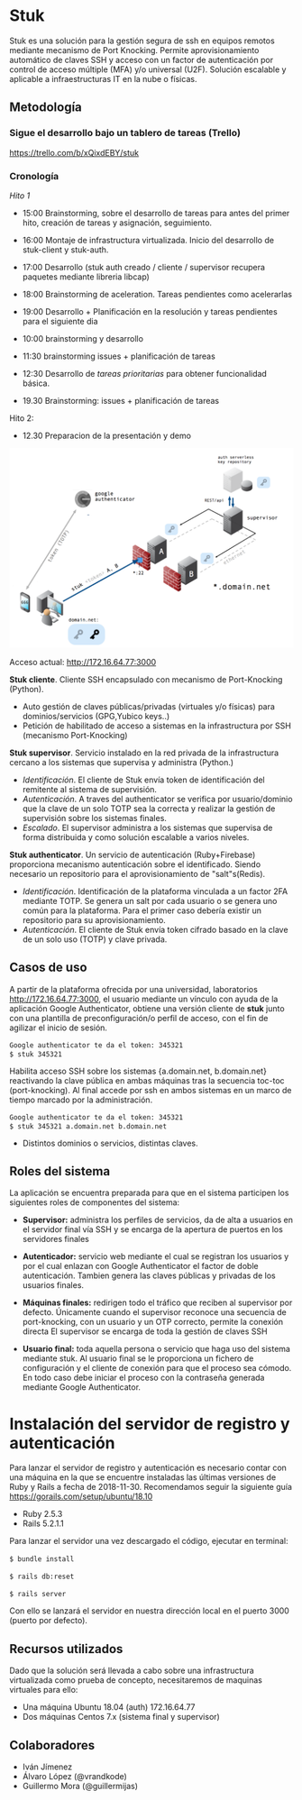 # Stuk

Stuk es una solución para la gestión segura de ssh en equipos remotos mediante mecanismo de Port Knocking. Permite aprovisionamiento automático de claves SSH y acceso con un factor de autenticación por control de acceso múltiple (MFA) y/o universal (U2F). Solución escalable y aplicable a infraestructuras IT en la nube o físicas.

## Metodología
### Sigue el desarrollo bajo un **tablero de tareas** (Trello)

https://trello.com/b/xQixdEBY/stuk

### Cronología

*Hito 1*
* 15:00 Brainstorming, sobre el desarrollo de tareas para antes del primer hito, creación de tareas y asignación, seguimiento.
* 16:00 Montaje de infrastructura virtualizada. Inicio del desarrollo de stuk-client y stuk-auth.
* 17:00 Desarrollo (stuk auth creado / cliente / supervisor recupera paquetes mediante libreria libcap)
* 18:00 Brainstorming de aceleration. Tareas pendientes como acelerarlas
* 19:00 Desarrollo + Planificación en la resolución y tareas pendientes para el siguiente dia

* 10:00 brainstorming y desarrollo
* 11:30 brainstorming issues + planificación de tareas
* 12:30 Desarrollo de *tareas prioritarias* para obtener funcionalidad básica.
* 19.30 Brainstorming: issues + planificación de tareas

Hito 2:
* 12.30 Preparacion de la presentación y demo


![](recursos/Screen%20Shot%202018-11-05%20at%2014.40.10.png)


Acceso actual: http://172.16.64.77:3000


**Stuk cliente**. Cliente SSH encapsulado con mecanismo de Port-Knocking (Python).
* Auto gestión de claves públicas/privadas (virtuales y/o físicas) para dominios/servicios (GPG,Yubico keys..)
* Petición de habilitado de acceso a sistemas en la infrastructura por SSH (mecanismo Port-Knocking)

**Stuk supervisor**. Servicio instalado en la red privada de la infrastructura cercano a los sistemas que supervisa y administra (Python.)
  * *Identificación*. El cliente de Stuk envía token de identificación del remitente al sistema de supervisión.  
  * *Autenticación*. A traves del authenticator se verifica por usuario/dominio que la clave de un solo TOTP sea la correcta y realizar la gestión de supervisión sobre los sistemas finales.
  * *Escalado*. El supervisor administra a los sistemas que supervisa de forma distribuida y como solución escalable a varios niveles.

**Stuk authenticator**. Un servicio de autenticación (Ruby+Firebase) proporciona mecanismo autenticación sobre el identificado. Siendo necesario un repositorio para el aprovisionamiento de "salt"s(Redis).

* *Identificación*. Identificación de la plataforma vinculada a un factor 2FA mediante TOTP. Se genera un salt por cada usuario o se genera uno común para la plataforma. Para el primer caso debería existir un repositorio para su aprovisionamiento.
* *Autenticación*.  El cliente de Stuk envía token cifrado basado en la clave de un solo uso (TOTP) y clave privada.

## Casos de uso

A partir de la plataforma ofrecida por una universidad, laboratorios http://172.16.64.77:3000, el usuario mediante un vínculo con ayuda de la aplicación Google Authenticator, obtiene una versión cliente de **stuk** junto con una plantilla de preconfiguración/o perfil de acceso, con el fin de agilizar el inicio de sesión.

```
Google authenticator te da el token: 345321
$ stuk 345321
```

Habilita acceso SSH sobre los sistemas {a.domain.net, b.domain.net} reactivando la clave pública en ambas máquinas tras la secuencia toc-toc (port-knocking). Al final accede por ssh en ambos sistemas en un marco de tiempo marcado por la administración.

```
Google authenticator te da el token: 345321
$ stuk 345321 a.domain.net b.domain.net
```

* Distintos dominios o servicios, distintas claves.

## Roles del sistema

La aplicación se encuentra preparada para que en el sistema participen los siguientes roles
de componentes del sistema:

* **Supervisor:** administra los perfiles de servicios, da de alta a usuarios en el servidor final
 vía SSH y se encarga de la apertura de puertos en los servidores finales

* **Autenticador:** servicio web mediante el cual se registran los usuarios y por el cual enlazan
 con Google Authenticator el factor de doble autenticación. Tambien genera las claves públicas y privadas
 de los usuarios finales.
 
* **Máquinas finales:** redirigen todo el tráfico que reciben al supervisor por defecto. Únicamente cuando el
supervisor reconoce una secuencia de port-knocking, con un usuario y un OTP correcto, permite la conexión directa
El supervisor se encarga de toda la gestión de claves SSH

* **Usuario final:** toda aquella persona o servicio que haga uso del sistema mediante stuk. Al usuario final
se le proporciona un fichero de configuración y el cliente de conexión para que el proceso sea cómodo.
En todo caso debe iniciar el proceso con la contraseña generada mediante Google Authenticator.

# Instalación del servidor de registro y autenticación 

Para lanzar el servidor de registro y autenticación es necesario contar con una máquina en
la que se encuentre instaladas las últimas versiones de Ruby y Rails a fecha de 2018-11-30.
Recomendamos seguir la siguiente guía https://gorails.com/setup/ubuntu/18.10

* Ruby 2.5.3
* Rails 5.2.1.1 

Para lanzar el servidor una vez descargado el código, ejecutar en terminal:

`$ bundle install`

`$ rails db:reset`

`$ rails server`

Con ello se lanzará el servidor en nuestra dirección local en el puerto 3000 (puerto por defecto).

## Recursos utilizados

Dado que la solución será llevada a cabo sobre una infrastructura virtualizada como prueba de concepto, necesitaremos de maquinas virtuales para ello:

* Una máquina Ubuntu 18.04 (auth) 172.16.64.77
* Dos máquinas Centos 7.x (sistema final y supervisor)

## Colaboradores

* Iván Jímenez
* Álvaro López (@vrandkode)
* Guillermo Mora (@guillermijas)
